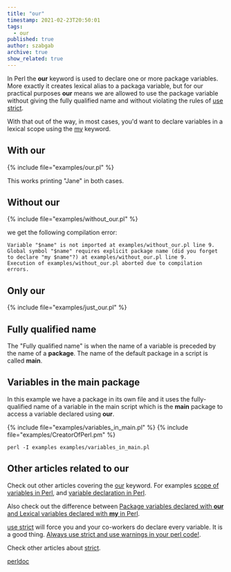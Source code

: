 ```yaml
---
title: "our"
timestamp: 2021-02-23T20:50:01
tags:
  - our
published: true
author: szabgab
archive: true
show_related: true
---
```



In Perl the **our** keyword is used to declare one or more package variables. More exactly it creates lexical alias to a packaga variable, but for our practical
purposes **our** means we are allowed to use the package variable without giving the fully qualified name and without violating the rules
of [use strict](/strict).

With that out of the way, in most cases, you'd want to declare variables in a lexical scope using the [my](/my) keyword.


## With our

{% include file="examples/our.pl" %}

This works printing "Jane" in both cases.

## Without our

{% include file="examples/without_our.pl" %}

we get the following compilation error:

```
Variable "$name" is not imported at examples/without_our.pl line 9.
Global symbol "$name" requires explicit package name (did you forget to declare "my $name"?) at examples/without_our.pl line 9.
Execution of examples/without_our.pl aborted due to compilation errors.
```

## Only our

{% include file="examples/just_our.pl" %}


## Fully qualified name

The "Fully qualified name" is when the name of a variable is preceded by the name of a **package**.
The name of the default package in a script is called **main**.

## Variables in the main package

In this example we have a package in its own file and it uses the fully-qualified name of a variable in the main script which is the **main** package to access
a variable declared using **our**.

{% include file="examples/variables_in_main.pl" %}
{% include file="examples/CreatorOfPerl.pm" %}

```
perl -I examples examples/variables_in_main.pl
```

## Other articles related to our

Check out other articles covering the [our](/search/our) keyword. For examples [scope of variables in Perl](/scope-of-variables-in-perl),
and [variable declaration in Perl](/variable-declaration-in-perl).

Also check out the difference between <a href="/package-variables-and-lexical-variables-in-perl">Package variables declared with **our** and Lexical variables declared with **my** in Perl</a>.

[use strict](/strict) will force you and your co-workers do declare every variable. It is a good thing. [Always use strict and use warnings in your perl code!](/always-use-strict-and-use-warnings).

Check other articles about [strict](/search/strict).

[perldoc](https://metacpan.org/pod/perlfunc#our-VARLIST)


